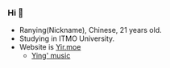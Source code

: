 ### Hi 👋

- Ranying(Nickname), Chinese, 21 years old.
- Studying in ITMO University.
- Website is [Yir.moe](https://yir.moe)
  - [Ying' music](https://music.yir.moe)